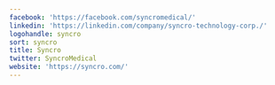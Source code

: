 ```yaml
---
facebook: 'https://facebook.com/syncromedical/'
linkedin: 'https://linkedin.com/company/syncro-technology-corp./'
logohandle: syncro
sort: syncro
title: Syncro
twitter: SyncroMedical
website: 'https://syncro.com/'
---
```

